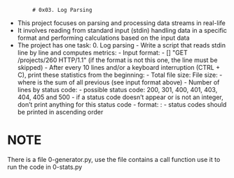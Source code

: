             # 0x03. Log Parsing
 - This project focuses on parsing and processing data streams in real-life
 - It involves reading from standard input (stdin) handling data in a specific format and performing calculations based on the input data
 - The project has one task:
        0. Log parsing
            - Write a script that reads stdin line by line and computes metrics:
                - Input format: <IP Address> - [<date>] "GET /projects/260 HTTP/1.1" <status code> <file size> (if the format is not this one, the line must be skipped)
                - After every 10 lines and/or a keyboard interruption (CTRL + C), print these statistics from the beginning:
                    - Total file size: File size: <total size>
                    - where <total size> is the sum of all previous <file size> (see input format above)
                    - Number of lines by status code:
                            - possible status code: 200, 301, 400, 401, 403, 404, 405 and 500
                            - if a status code doesn’t appear or is not an integer, don’t print anything for this status code
                            - format: <status code>: <number>
                            - status codes should be printed in ascending order

 # NOTE
 There is a file 0-generator.py, use the file contains a call function use it to run the code in 0-stats.py

